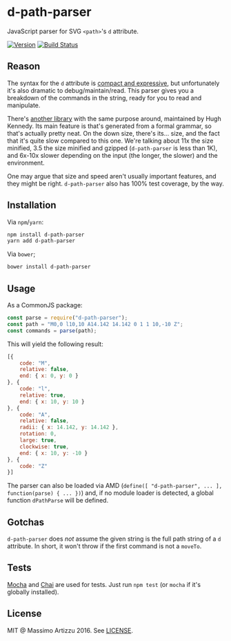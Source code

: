 d-path-parser
=============

JavaScript parser for SVG `<path>`'s `d` attribute.

[![Version](http://img.shields.io/npm/v/d-path-parser.svg)](https://www.npmjs.org/package/d-path-parser)
[![Build Status](https://travis-ci.org/MaxArt2501/d-path-parser.svg?branch=master)](https://travis-ci.org/MaxArt2501/d-path-parser)

## Reason

The syntax for the `d` attribute is [compact and expressive](https://www.w3.org/TR/SVG/paths.html), but unfortunately it's also
dramatic to debug/maintain/read. This parser gives you a breakdown of the commands in the string, ready for you to read and
manipulate.

There's [another library](https://github.com/hughsk/svg-path-parser) with the same purpose around, maintained by Hugh Kennedy.
Its main feature is that's generated from a formal grammar, so that's actually pretty neat. On the down size, there's its...
size, and the fact that it's quite slow compared to this one. We're talking about 11x the size minified, 3.5 the size minified
and gzipped (`d-path-parser` is less than 1K), and 6x-10x slower depending on the input (the longer, the slower) and the environment.

One may argue that size and speed aren't usually important features, and they might be right. `d-path-parser` also has 100%
test coverage, by the way.

## Installation

Via `npm`/`yarn`:

```bash
npm install d-path-parser
yarn add d-path-parser
```

Via `bower`;

```bash
bower install d-path-parser
```

## Usage

As a CommonJS package:
```javascript
const parse = require("d-path-parser");
const path = "M0,0 l10,10 A14.142 14.142 0 1 1 10,-10 Z";
const commands = parse(path);
```

This will yield the following result:

```javascript
[{
    code: "M",
    relative: false,
    end: { x: 0, y: 0 }
}, {
    code: "l",
    relative: true,
    end: { x: 10, y: 10 }
}, {
    code: "A",
    relative: false,
    radii: { x: 14.142, y: 14.142 },
    rotation: 0,
    large: true,
    clockwise: true,
    end: { x: 10, y: -10 }
}, {
    code: "Z"
}]
```

The parser can also be loaded via AMD (`define([ "d-path-parser", ... ], function(parse) { ... })`) and, if no module loader is
detected, a global function `dPathParse` will be defined.

## Gotchas

`d-path-parser` does *not* assume the given string is the full path string of a `d` attribute. In short, it won't throw if the
first command is not a `moveTo`.

## Tests

[Mocha](https://mochajs.org/) and [Chai](http://chaijs.com/) are used for tests. Just run `npm test` (or `mocha` if it's globally
installed).

## License

MIT @ Massimo Artizzu 2016. See [LICENSE](LICENSE).
